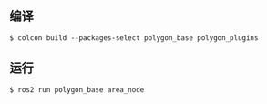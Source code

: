 <!--
 * @Description: 
 * @Version: 1.0
 * @Author: xueyuankui
 * @Date: 2022-09-14 22:52:21
 * @LastEditors: xueyuankui
 * @LastEditTime: 2022-09-14 22:52:21
-->


## 编译
```shell
$ colcon build --packages-select polygon_base polygon_plugins
```

## 运行
```shell
$ ros2 run polygon_base area_node
```